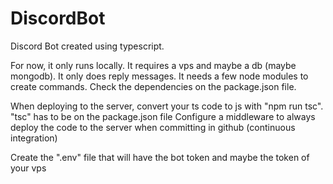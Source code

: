 # DiscordBot
Discord Bot created using typescript.

For now, it only runs locally. It requires a vps and maybe a db (maybe mongodb).
It only does reply messages. It needs a few node modules to create commands.
Check the dependencies on the package.json file.

When deploying to the server, convert your ts code to js with "npm run tsc". "tsc" has to be on the package.json file
Configure a middleware to always deploy the code to the server when committing in github (continuous integration)

Create the ".env" file that will have the bot token and maybe the token of your vps
